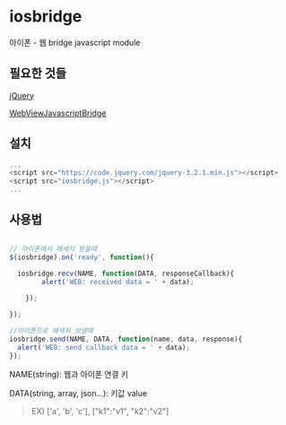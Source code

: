 # iosbridge

아이폰 - 웹 bridge javascript module




## 필요한 것들

[jQuery](https://jquery.com/)


[WebViewJavascriptBridge](https://github.com/marcuswestin/WebViewJavascriptBridge)




## 설치

```javascript
...
<script src="https://code.jquery.com/jquery-3.2.1.min.js"></script>
<script src="iosbridge.js"></script>
...
```



## 사용법

```javascript

// 아이폰에서 메세지 받을때
$(iosbridge).on('ready', function(){

  iosbridge.recv(NAME, function(DATA, responseCallback){
		alert('WEB: received data = ' + data);
		
	});

});

//아이폰으로 메세지 보낼때
iosbridge.send(NAME, DATA, function(name, data, response){
  alert('WEB: send callback data = ' + data);
});

```

NAME(string): 웹과 아이폰 연결 키

DATA(string, array, json...): 키값 value
> EX) ['a', 'b', 'c'], ["k1":"v1", "k2":"v2"] 







